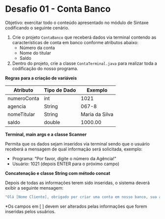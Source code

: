 # Desafio 01 - Conta Banco

Objetivo: exercitar todo o conteúdo apresentado no módulo de Sintaxe codificando o seguinte cenário.

1. Crie o projeto ``ContaBanco`` que receberá dados via terminal contendo as características de conta em banco conforme atributos abaixo:
   - Número da conta
   - Nome do titular
   - Saldo
2. Dentro do projeto, crie a classe ``ContaTerminal.java`` para realizar toda a codificação do nosso programa.

**Regras para a criação de variáveis**

| Atributo | Tipo de Dado | Exemplo                |
|------------------|--------------|--------------------------|
| numeroConta      | int          | 1021 |
| agencia          | String       | 067-8          |
| nomeTitular      | String       | Maria da Silva  |
| saldo            | double       | 1000.00         |

**Terminal, main args e a classe Scanner**

Permita que os dados sejam inseridos via terminal sendo que o usuário receberá a mensagem de qual informação será solicitada, exemplo:
- Programa: "Por favor, digite o número da Agência!"
- Usuário: 1021 (depois ENTER para o próximo campo)

**Concatenação e classe String com método concat**

Depois de todas as informações terem sido inseridas, o sistema deverá exibir a seguinte mensagem:
```bash
"Olá [Nome Cliente], obrigado por criar uma conta em nosso banco, sua agência é [Agencia], conta [Numero] e seu saldo [Saldo] já está disponível para saque".
```
*Os campos em [ ] devem ser alterados pelas informações que forem inseridas pelos usuários.